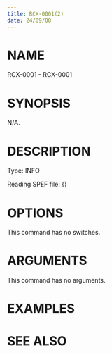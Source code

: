 ```yaml
---
title: RCX-0001(2)
date: 24/09/08
---
```


# NAME

RCX-0001 - RCX-0001

# SYNOPSIS

N/A.

# DESCRIPTION

Type: INFO

Reading SPEF file: {}

# OPTIONS

This command has no switches.

# ARGUMENTS

This command has no arguments.

# EXAMPLES

# SEE ALSO
